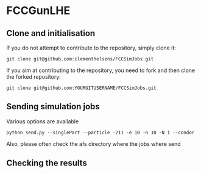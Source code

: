 # FCCGunLHE
[]() Clone and initialisation
-------------------------

If you do not attempt to contribute to the repository, simply clone it:
```
git clone git@github.com:clementhelsens/FCCSimJobs.git
```

If you aim at contributing to the repository, you need to fork and then clone the forked repository:
```
git clone git@github.com:YOURGITUSERNAME/FCCSimJobs.git
```

[]() Sending simulation jobs
-------------------------
Various options are available
```
python send.py --singlePart --particle -211 -e 10 -n 10 -N 1 --condor
```
Also, please often check the afs directory where the jobs where send


[]() Checking the results
-------------------------